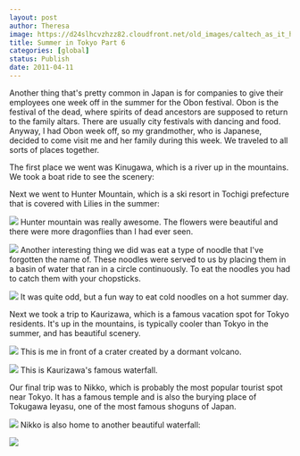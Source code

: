 ```yaml
---
layout: post
author: Theresa
image: https://d24slhcvzhzz82.cloudfront.net/old_images/caltech_as_it_happens/6a0105349b8251970b014e604b9d6e970c.jpg
title: Summer in Tokyo Part 6
categories: [global]
status: Publish
date: 2011-04-11
---
```


Another thing that's pretty common in Japan is for companies to give their employees one week off in the summer for the Obon festival. Obon is the festival of the dead, where spirits of dead ancestors are supposed to return to the family altars. There are usually city festivals with dancing and food. Anyway, I had Obon week off, so my grandmother, who is Japanese, decided to come visit me and her family during this week. We traveled to all sorts of places together.

The first place we went was Kinugawa, which is a river up in the mountains. We took a boat ride to see the scenery:

Next we went to Hunter Mountain, which is a ski resort in Tochigi prefecture that is covered with Lilies in the summer:


![](https://d24slhcvzhzz82.cloudfront.net/old_images/caltech_as_it_happens/6a0105349b8251970b014e87268774970d.jpg)
Hunter mountain was really awesome. The flowers were beautiful and there were more dragonflies than I had ever seen.


![](https://d24slhcvzhzz82.cloudfront.net/old_images/caltech_as_it_happens/6a0105349b8251970b014e8726885e970d.jpg)
Another interesting thing we did was eat a type of noodle that I've forgotten the name of. These noodles were served to us by placing them in a basin of water that ran in a circle continuously. To eat the noodles you had to catch them with your chopsticks.


![](https://d24slhcvzhzz82.cloudfront.net/old_images/caltech_as_it_happens/6a0105349b8251970b014e87268aa0970d.jpg)
It was quite odd, but a fun way to eat cold noodles on a hot summer day.

Next we took a trip to Kaurizawa, which is a famous vacation spot for Tokyo residents. It's up in the mountains, is typically cooler than Tokyo in the summer, and has beautiful scenery.


![](https://d24slhcvzhzz82.cloudfront.net/old_images/caltech_as_it_happens/6a0105349b8251970b014e87268be8970d.jpg)
This is me in front of a crater created by a dormant volcano.


![](https://d24slhcvzhzz82.cloudfront.net/old_images/caltech_as_it_happens/6a0105349b8251970b014e87268c6f970d.jpg)
This is Kaurizawa's famous waterfall.

Our final trip was to Nikko, which is probably the most popular tourist spot near Tokyo. It has a famous temple and is also the burying place of Tokugawa Ieyasu, one of the most famous shoguns of Japan.


![](https://d24slhcvzhzz82.cloudfront.net/old_images/caltech_as_it_happens/6a0105349b8251970b014e604ba685970c.jpg)
Nikko is also home to another beautiful waterfall:


![](https://d24slhcvzhzz82.cloudfront.net/old_images/caltech_as_it_happens/6a0105349b8251970b0147e3a6e7f8970b.jpg)
